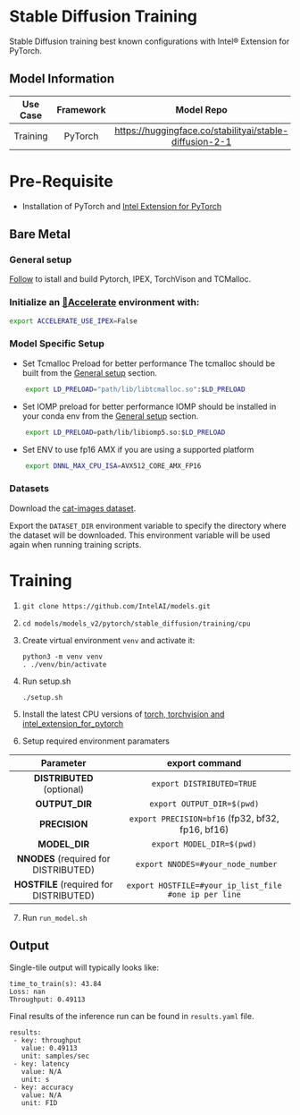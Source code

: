 # Stable Diffusion Training

Stable Diffusion training best known configurations with Intel® Extension for PyTorch.

## Model Information

| **Use Case** | **Framework** | **Model Repo** | **Branch/Commit/Tag** | **Optional Patch** |
|:---:| :---: |:--------------:|:---------------------:|:------------------:|
|  Training   |    PyTorch    |       https://huggingface.co/stabilityai/stable-diffusion-2-1       |           -           |         -          |

# Pre-Requisite
* Installation of PyTorch and [Intel Extension for PyTorch](https://intel.github.io/intel-extension-for-pytorch/#installation)

## Bare Metal
### General setup

[Follow](https://github.com/IntelAI/models/blob/master/docs/general/pytorch/BareMetalSetup.md) to istall and build Pytorch, IPEX, TorchVison and TCMalloc.

### Initialize an [🤗Accelerate](https://github.com/huggingface/accelerate/) environment with:
```bash
export ACCELERATE_USE_IPEX=False
```

### Model Specific Setup
* Set Tcmalloc Preload for better performance
The tcmalloc should be built from the [General setup](#general-setup) section.
```bash
    export LD_PRELOAD="path/lib/libtcmalloc.so":$LD_PRELOAD
```

* Set IOMP preload for better performance
IOMP should be installed in your conda env from the [General setup](#general-setup) section.
```bash
    export LD_PRELOAD=path/lib/libiomp5.so:$LD_PRELOAD
```

* Set ENV to use fp16 AMX if you are using a supported platform
```bash
    export DNNL_MAX_CPU_ISA=AVX512_CORE_AMX_FP16
```

### Datasets

Download the [cat-images dataset](https://huggingface.co/datasets/diffusers/cat_toy_example).

Export the `DATASET_DIR` environment variable to specify the directory where the dataset will be downloaded. This environment variable will be used again when running training scripts.

# Training
1. `git clone https://github.com/IntelAI/models.git`
2. `cd models/models_v2/pytorch/stable_diffusion/training/cpu`
3. Create virtual environment `venv` and activate it:
    ```
    python3 -m venv venv
    . ./venv/bin/activate
    ```
4. Run setup.sh
    ```
    ./setup.sh
    ```
5. Install the latest CPU versions of [torch, torchvision and intel_extension_for_pytorch](https://intel.github.io/intel-extension-for-pytorch/index.html#installation)


6. Setup required environment paramaters

| **Parameter**                |                                  **export command**                                  |
|:---------------------------:|:------------------------------------------------------------------------------------:|
| **DISTRIBUTED** (optional)              | `export DISTRIBUTED=TRUE`                  |
| **OUTPUT_DIR**               |                               `export OUTPUT_DIR=$(pwd)`                               |
| **PRECISION**     |                  `export PRECISION=bf16` (fp32, bf32, fp16, bf16) |
| **MODEL_DIR**               |                               `export MODEL_DIR=$(pwd)`                               |
| **NNODES** (required for DISTRIBUTED)              | ` export NNODES=#your_node_number`                  |
| **HOSTFILE** (required for DISTRIBUTED)              | `export HOSTFILE=#your_ip_list_file #one ip per line`                  |
7. Run `run_model.sh`

## Output

Single-tile output will typically looks like:

```
time_to_train(s): 43.84
Loss: nan
Throughput: 0.49113
```
Final results of the inference run can be found in `results.yaml` file.
```
results:
 - key: throughput
   value: 0.49113
   unit: samples/sec
 - key: latency
   value: N/A
   unit: s
 - key: accuracy
   value: N/A
   unit: FID
```
